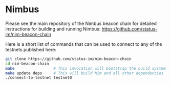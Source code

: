 # Nimbus

Please see the main repository of the Nimbus beacon chain for detailed instructions for building and running Nimbus:
https://github.com/status-im/nim-beacon-chain

Here is a short list of commands that can be used to connect to any of the testnets published here:

```bash
git clone https://github.com/status-im/nim-beacon-chain
cd nim-beacon-chain
make                 # This invocation will bootstrap the build system with additional Makefiles
make update deps     # This will build Nim and all other dependencies
./connect-to-testnet testnet0
```

